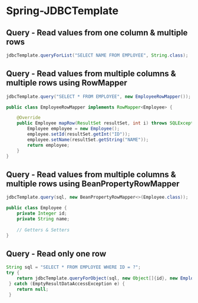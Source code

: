 # Spring-JDBCTemplate

## Query - Read values from one column & multiple rows

```java
jdbcTemplate.queryForList("SELECT NAME FROM EMPLOYEE", String.class);
```

## Query - Read values from multiple columns & multiple rows using RowMapper

```java
jdbcTemplate.query("SELECT * FROM EMPLOYEE", new EmployeeRowMapper());

public class EmployeeRowMapper implements RowMapper<Employee> {

    @Override
    public Employee mapRow(ResultSet resultSet, int i) throws SQLException {
        Employee employee = new Employee();
        employee.setId(resultSet.getInt("ID"));
        employee.setName(resultSet.getString("NAME"));
        return employee;
    }
}
```

## Query - Read values from multiple columns & multiple rows using BeanPropertyRowMapper

```java
jdbcTemplate.query(sql, new BeanPropertyRowMapper<>(Employee.class));

public class Employee {
    private Integer id;
    private String name;
    
    // Getters & Setters
}
```

## Query - Read only one row

```java
String sql = "SELECT * FROM EMPLOYEE WHERE ID = ?";
try {
    return jdbcTemplate.queryForObject(sql, new Object[]{id}, new EmployeeRowMapper());
 } catch (EmptyResultDataAccessException e) {
    return null;
 }
```
